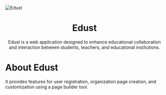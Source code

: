 ![Edust](https://res.cloudinary.com/dbaa3pxau/image/upload/v1725846914/logo_lvcnbc.jpg)

<h1 align="center">Edust</h1>
<p align="center">Edust is a web application designed to enhance educational collaboration and interaction between students, teachers, and educational institutions.</p>

# About Edust

It provides features for user registration, organization page creation, and customization using a page builder tool.
